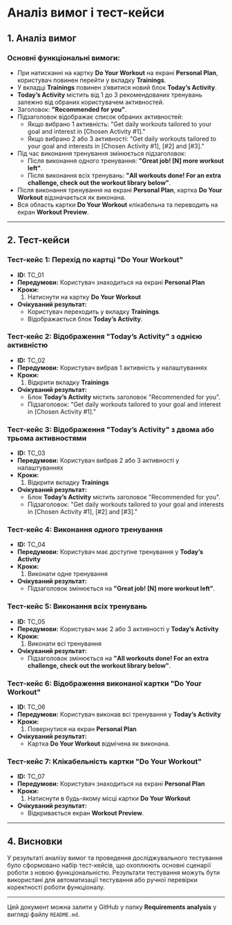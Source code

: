 # Аналіз вимог і тест-кейси

## 1. Аналіз вимог
### Основні функціональні вимоги:
- При натисканні на картку **Do Your Workout** на екрані **Personal Plan**, користувач повинен перейти у вкладку **Trainings**.
- У вкладці **Trainings** повинен з’явитися новий блок **Today’s Activity**.
- **Today’s Activity** містить від 1 до 3 рекомендованих тренувань залежно від обраних користувачем активностей.
- Заголовок: **"Recommended for you"**.
- Підзаголовок відображає список обраних активностей:
  - Якщо вибрано 1 активність: "Get daily workouts tailored to your goal and interest in [Chosen Activity #1]."
  - Якщо вибрано 2 або 3 активності: "Get daily workouts tailored to your goal and interests in [Chosen Activity #1], [#2] and [#3]."
- Під час виконання тренування змінюється підзаголовок:
  - Після виконання одного тренування: **"Great job! [N] more workout left"**.
  - Після виконання всіх тренувань: **"All workouts done! For an extra challenge, check out the workout library below"**.
- Після виконання тренування на екрані **Personal Plan**, картка **Do Your Workout** відзначається як виконана.
- Вся область картки **Do Your Workout** клікабельна та переводить на екран **Workout Preview**.

---

## 2. Тест-кейси

### **Тест-кейс 1: Перехід по картці "Do Your Workout"**
- **ID:** TC_01
- **Передумови:** Користувач знаходиться на екрані **Personal Plan**
- **Кроки:**
  1. Натиснути на картку **Do Your Workout**
- **Очікуваний результат:**
  - Користувач переходить у вкладку **Trainings**.
  - Відображається блок **Today’s Activity**.

### **Тест-кейс 2: Відображення "Today’s Activity" з однією активністю**
- **ID:** TC_02
- **Передумови:** Користувач вибрав 1 активність у налаштуваннях
- **Кроки:**
  1. Відкрити вкладку **Trainings**
- **Очікуваний результат:**
  - Блок **Today’s Activity** містить заголовок "Recommended for you".
  - Підзаголовок: "Get daily workouts tailored to your goal and interest in [Chosen Activity #1]."

### **Тест-кейс 3: Відображення "Today’s Activity" з двома або трьома активностями**
- **ID:** TC_03
- **Передумови:** Користувач вибрав 2 або 3 активності у налаштуваннях
- **Кроки:**
  1. Відкрити вкладку **Trainings**
- **Очікуваний результат:**
  - Блок **Today’s Activity** містить заголовок "Recommended for you".
  - Підзаголовок: "Get daily workouts tailored to your goal and interests in [Chosen Activity #1], [#2] and [#3]."

### **Тест-кейс 4: Виконання одного тренування**
- **ID:** TC_04
- **Передумови:** Користувач має доступне тренування у **Today’s Activity**
- **Кроки:**
  1. Виконати одне тренування
- **Очікуваний результат:**
  - Підзаголовок змінюється на **"Great job! [N] more workout left"**.

### **Тест-кейс 5: Виконання всіх тренувань**
- **ID:** TC_05
- **Передумови:** Користувач має 2 або 3 активності у **Today’s Activity**
- **Кроки:**
  1. Виконати всі тренування
- **Очікуваний результат:**
  - Підзаголовок змінюється на **"All workouts done! For an extra challenge, check out the workout library below"**.

### **Тест-кейс 6: Відображення виконаної картки "Do Your Workout"**
- **ID:** TC_06
- **Передумови:** Користувач виконав всі тренування у **Today’s Activity**
- **Кроки:**
  1. Повернутися на екран **Personal Plan**
- **Очікуваний результат:**
  - Картка **Do Your Workout** відмічена як виконана.

### **Тест-кейс 7: Клікабельність картки "Do Your Workout"**
- **ID:** TC_07
- **Передумови:** Користувач знаходиться на екрані **Personal Plan**
- **Кроки:**
  1. Натиснути в будь-якому місці картки **Do Your Workout**
- **Очікуваний результат:**
  - Відкривається екран **Workout Preview**.

---

## 4. Висновки
У результаті аналізу вимог та проведення досліджувального тестування було сформовано набір тест-кейсів, що охоплюють основні сценарії роботи з новою функціональністю. Результати тестування можуть бути використані для автоматизації тестування або ручної перевірки коректності роботи функціоналу.

---

Цей документ можна залити у GitHub у папку **Requirements analysis** у вигляді файлу `README.md`.



